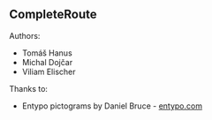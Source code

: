 CompleteRoute
-------------

Authors:
 
 - Tomáš Hanus
 - Michal Dojčar
 - Viliam Elischer

 Thanks to:

 - Entypo pictograms by Daniel Bruce - [entypo.com](www.entypo.com)

